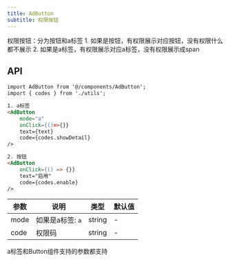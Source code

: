 ```yaml
---
title: AdButton
subtitle: 权限按钮
---
```


权限按钮：分为按钮和a标签
    1. 如果是按钮，有权限展示对应按钮，没有权限什么都不展示
    2. 如果是a标签，有权限展示对应a标签，没有权限展示成span

## API

```html
import AdButton from '@/components/AdButton';
import { codes } from './utils';

1. a标签
<AdButton
    mode="a"
    onClick={()=>{}}
    text={text}
    code={codes.showDetail}
/>

2. 按钮
<AdButton
    onClick={() => {}}
    text="启用"
    code={codes.enable}
/>

```

| 参数      | 说明                                      | 类型         | 默认值 |
|----------|------------------------------------------|-------------|-------|
| mode | 如果是a标签: `a`  | string | - |
| code | 权限码 | string | - |

a标签和Button组件支持的参数都支持
